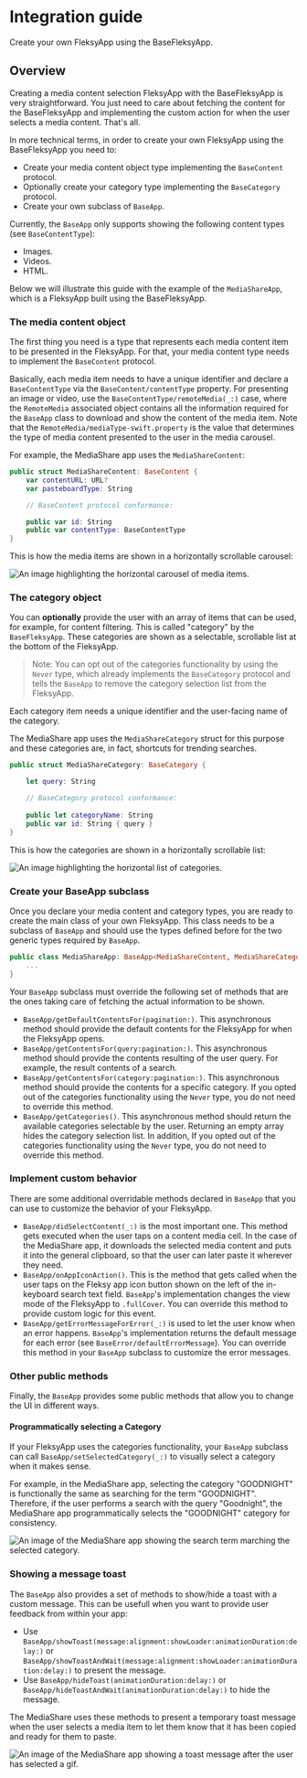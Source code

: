 #  Integration guide

Create your own FleksyApp using the BaseFleksyApp.

## Overview

Creating a media content selection FleksyApp with the BaseFleksyApp is very straightforward. You just need to care about fetching the content for the BaseFleksyApp and implementing the custom action for when the user selects a media content. That's all.

In more technical terms, in order to create your own FleksyApp using the BaseFleksyApp you need to:
* Create your media content object type implementing the ``BaseContent`` protocol.
* Optionally create your category type implementing the ``BaseCategory`` protocol.
* Create your own subclass of ``BaseApp``.

Currently, the `BaseApp` only supports showing the following content types (see ``BaseContentType``):
* Images.
* Videos.
* HTML.

Below we will illustrate this guide with the example of the `MediaShareApp`, which is a FleksyApp built using the BaseFleksyApp. 

### The media content object

The first thing you need is a type that represents each media content item to be presented in the FleksyApp. For that, your media content type needs to implement the ``BaseContent`` protocol. 

Basically, each media item needs to have a unique identifier and declare a ``BaseContentType`` via the ``BaseContent/contentType`` property. For presenting an image or video, use the ``BaseContentType/remoteMedia(_:)`` case, where the ``RemoteMedia`` associated object contains all the information required for the ``BaseApp`` class to download and show the content of the media item. Note that the ``RemoteMedia/mediaType-swift.property`` is the value that determines the type of media content presented to the user in the media carousel.

For example, the MediaShare app uses the `MediaShareContent`:

```swift
public struct MediaShareContent: BaseContent {
    var contentURL: URL?
    var pasteboardType: String

    // BaseContent protocol conformance:

    public var id: String
    public var contentType: BaseContentType
}
```

This is how the media items are shown in a horizontally scrollable carousel:

![An image highlighting the horizontal carousel of media items.](MediaCarousel.png)

### The category object

You can **optionally** provide the user with an array of items that can be used, for example, for content filtering. This is called "category" by the `BaseFleksyApp`. These categories are shown as a selectable, scrollable list at the bottom of the FleksyApp.

> Note: You can opt out of the categories functionality by using the `Never` type, which already implements the ``BaseCategory`` protocol and tells the ``BaseApp`` to remove the category selection list from the FleksyApp.

Each category item needs a unique identifier and the user-facing name of the category.

The MediaShare app uses the `MediaShareCategory` struct for this purpose and these categories are, in fact, shortcuts for trending searches.

```swift
public struct MediaShareCategory: BaseCategory {

    let query: String

    // BaseCategory protocol conformance:
    
    public let categoryName: String
    public var id: String { query }
}
```

This is how the categories are shown in a horizontally scrollable list:

![An image highlighting the horizontal list of categories.](CategoryList.png)

### Create your BaseApp subclass

Once you declare your media content and category types, you are ready to create the main class of your own FleksyApp. This class needs to be a subclass of ``BaseApp`` and should use the types defined before for the two generic types required by ``BaseApp``.

```swift
public class MediaShareApp: BaseApp<MediaShareContent, MediaShareCategory> {
    ...
}
```

Your ``BaseApp`` subclass must override the following set of methods that are the ones taking care of fetching the actual information to be shown. 

- ``BaseApp/getDefaultContentsFor(pagination:)``. This asynchronous method should provide the default contents for the FleksyApp for when the FleksyApp opens.
- ``BaseApp/getContentsFor(query:pagination:)``. This asynchronous method should provide the contents resulting of the user query. For example, the result contents of a search.
- ``BaseApp/getContentsFor(category:pagination:)``. This asynchronous method should provide the contents for a specific category. If you opted out of the categories functionality using the `Never` type, you do not need to override this method.
- ``BaseApp/getCategories()``. This asynchronous method should return the available categories selectable by the user. Returning an empty array hides the category selection list. In addition, If you opted out of the categories functionality using the `Never` type, you do not need to override this method.

### Implement custom behavior

There are some additional overridable methods declared in ``BaseApp`` that you can use to customize the behavior of your FleksyApp. 

- ``BaseApp/didSelectContent(_:)`` is the most important one. This method gets executed when the user taps on a content media cell. In the case of the MediaShare app, it downloads the selected media content and puts it into the general clipboard, so that the user can later paste it wherever they need. 
- ``BaseApp/onAppIconAction()``. This is the method that gets called when the user taps on the Fleksy app icon button shown on the left of the in-keyboard search text field. ``BaseApp``'s implementation changes the view mode of the FleksyApp to `.fullCover`. You can override this method to provide custom logic for this event.
- ``BaseApp/getErrorMessageForError(_:)`` is used to let the user know when an error happens. ``BaseApp``'s implementation returns the default message for each error (see ``BaseError/defaultErrorMessage``). You can override this method in your ``BaseApp`` subclass to customize the error messages.

### Other public methods

Finally, the ``BaseApp`` provides some public methods that allow you to change the UI in different ways.

#### Programmatically selecting a Category

If your FleksyApp uses the categories functionality, your ``BaseApp`` subclass can call ``BaseApp/setSelectedCategory(_:)`` to visually select a category when it makes sense. 

For example, in the MediaShare app, selecting the category "GOODNIGHT" is functionally the same as searching for the term "GOODNIGHT". Therefore, if the user performs a search with the query "Goodnight", the MediaShare app programmatically selects the "GOODNIGHT" category for consistency.

![An image of the MediaShare app showing the search term marching the selected category.](GiphyCategorySelection.png)

### Showing a message toast

The ``BaseApp`` also provides a set of methods to show/hide a toast with a custom message. This can be usefull when you want to provide user feedback from within your app:
- Use ``BaseApp/showToast(message:alignment:showLoader:animationDuration:delay:)`` or ``BaseApp/showToastAndWait(message:alignment:showLoader:animationDuration:delay:)`` to present the message.
- Use ``BaseApp/hideToast(animationDuration:delay:)`` or ``BaseApp/hideToastAndWait(animationDuration:delay:)`` to hide the message.

The MediaShare uses these methods to present a temporary toast message when the user selects a media item to let them know that it has been copied and ready for them to paste. 

![An image of the MediaShare app showing a toast message after the user has selected a gif.](GiphyAppToast.png)
